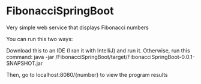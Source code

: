 # FibonacciSpringBoot
Very simple web service that displays Fibonacci numbers

You can run this two ways:

Download this to an IDE (I ran it with IntelliJ) and run it. Otherwise, run this command:
java -jar <PATH>/FibonacciSpringBoot/target/FibonacciSpringBoot-0.0.1-SNAPSHOT.jar

Then, go to localhost:8080/{number} to view the program results
